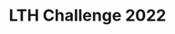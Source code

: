 ---
layout: event_small_title
title: LTH Challenge 2022
timerange: "14:00 - 17:00 UTC+1"
place: "E:1406"
redirect: "https://challenge.codeatlth.org"
---